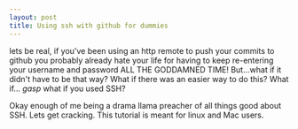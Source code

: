 ```yaml
---
layout: post
title: Using ssh with github for dummies
---
```


lets be real, if you've been using an http remote to push your commits to github you probably already hate your life for having to keep re-entering your username and password ALL THE GODDAMNED TIME! But...what if it didn't have to be that way? What if there was an easier way to do this? What if... *gasp* what if you used SSH?

Okay enough of me being a drama llama preacher of all things good about SSH. Lets get cracking. 
This tutorial is meant for linux and Mac users.

